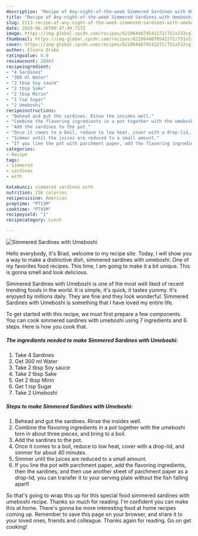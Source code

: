 ```yaml
---
description: "Recipe of Any-night-of-the-week Simmered Sardines with Umeboshi"
title: "Recipe of Any-night-of-the-week Simmered Sardines with Umeboshi"
slug: 2213-recipe-of-any-night-of-the-week-simmered-sardines-with-umeboshi
date: 2020-06-26T09:47:49.717Z
image: https://img-global.cpcdn.com/recipes/6210644079542272/751x532cq70/simmered-sardines-with-umeboshi-recipe-main-photo.jpg
thumbnail: https://img-global.cpcdn.com/recipes/6210644079542272/751x532cq70/simmered-sardines-with-umeboshi-recipe-main-photo.jpg
cover: https://img-global.cpcdn.com/recipes/6210644079542272/751x532cq70/simmered-sardines-with-umeboshi-recipe-main-photo.jpg
author: Elnora Drake
ratingvalue: 4.9
reviewcount: 28943
recipeingredient:
- "4 Sardines"
- "300 ml Water"
- "2 tbsp Soy sauce"
- "2 tbsp Sake"
- "2 tbsp Mirin"
- "1 tsp Sugar"
- "2 Umeboshi"
recipeinstructions:
- "Behead and gut the sardines. Rinse the insides well."
- "Combine the flavoring ingredients in a pot together with the umeboshi torn in about three pieces, and bring to a boil."
- "Add the sardines to the pot."
- "Once it comes to a boil, reduce to low heat, cover with a drop-lid, and simmer for about 40 minutes."
- "Simmer until the juices are reduced to a small amount."
- "If you line the pot with parchment paper, add the flavoring ingredients, then the sardines, and then use another sheet of parchment paper as a drop-lid, you can transfer it to your serving plate without the fish falling apart!"
categories:
- Recipe
tags:
- simmered
- sardines
- with

katakunci: simmered sardines with 
nutrition: 256 calories
recipecuisine: American
preptime: "PT13M"
cooktime: "PT45M"
recipeyield: "1"
recipecategory: Lunch

---
```



![Simmered Sardines with Umeboshi](https://img-global.cpcdn.com/recipes/6210644079542272/751x532cq70/simmered-sardines-with-umeboshi-recipe-main-photo.jpg)

Hello everybody, it's Brad, welcome to my recipe site. Today, I will show you a way to make a distinctive dish, simmered sardines with umeboshi. One of my favorites food recipes. This time, I am going to make it a bit unique. This is gonna smell and look delicious.



Simmered Sardines with Umeboshi is one of the most well liked of recent trending foods in the world. It is simple, it's quick, it tastes yummy. It's enjoyed by millions daily. They are fine and they look wonderful. Simmered Sardines with Umeboshi is something that I have loved my entire life.


To get started with this recipe, we must first prepare a few components. You can cook simmered sardines with umeboshi using 7 ingredients and 6 steps. Here is how you cook that.

<!--inarticleads1-->

##### The ingredients needed to make Simmered Sardines with Umeboshi:

1. Take 4 Sardines
1. Get 300 ml Water
1. Take 2 tbsp Soy sauce
1. Take 2 tbsp Sake
1. Get 2 tbsp Mirin
1. Get 1 tsp Sugar
1. Take 2 Umeboshi




<!--inarticleads2-->

##### Steps to make Simmered Sardines with Umeboshi:

1. Behead and gut the sardines. Rinse the insides well.
1. Combine the flavoring ingredients in a pot together with the umeboshi torn in about three pieces, and bring to a boil.
1. Add the sardines to the pot.
1. Once it comes to a boil, reduce to low heat, cover with a drop-lid, and simmer for about 40 minutes.
1. Simmer until the juices are reduced to a small amount.
1. If you line the pot with parchment paper, add the flavoring ingredients, then the sardines, and then use another sheet of parchment paper as a drop-lid, you can transfer it to your serving plate without the fish falling apart!




So that's going to wrap this up for this special food simmered sardines with umeboshi recipe. Thanks so much for reading. I'm confident you can make this at home. There's gonna be more interesting food at home recipes coming up. Remember to save this page on your browser, and share it to your loved ones, friends and colleague. Thanks again for reading. Go on get cooking!
